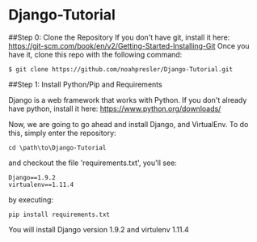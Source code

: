 # Django-Tutorial

##Step 0: Clone the Repository
If you don't have git, install it here: https://git-scm.com/book/en/v2/Getting-Started-Installing-Git
Once you have it, clone this repo with the following command: 

```
$ git clone https://github.com/noahpresler/Django-Tutorial.git
```

##Step 1: Install Python/Pip and Requirements

Django is a web framework that works with Python. If you don't already have python, install it here: https://www.python.org/downloads/

Now, we are going to go ahead and install Django, and VirtualEnv. To do this, simply enter the repository:
```
cd \path\to\Django-Tutorial
```
and checkout the file 'requirements.txt', you'll see:
```
Django==1.9.2
virtualenv==1.11.4
```
by executing: 
```
pip install requirements.txt
```
You will install Django version 1.9.2 and virtulenv 1.11.4
